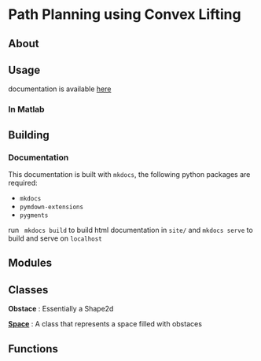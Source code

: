 # Path Planning using Convex Lifting

## About


## Usage

documentation is available [here]()

### In Matlab

## Building

### Documentation

This documentation is built with `mkdocs`, the following python packages are required:

* `mkdocs`
* `pymdown-extensions`
* `pygments`


run ` mkdocs build`  to build html documentation in `site/`
and `mkdocs serve` to build and serve on `localhost`



## Modules

## Classes

**Obstace**
: Essentially a Shape2d

**[Space](space.md)**
: A class that represents a space filled with obstaces 

## Functions

